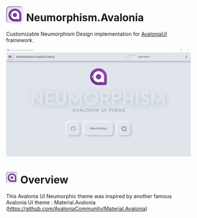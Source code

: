 
# <img src="/favicon.png" width="48" height="48" valign="bottom"> Neumorphism.Avalonia

Customizable Neumorphism Design implementation for [AvaloniaUI](http://avaloniaui.net/) framework.



![Screenshot](Avalonia.Neumorphism.Demo.gif)


# <img src="/favicon.png" width="32" height="32"> Overview

This Avalonia UI Neumorphic theme was inspired by another famous Avalonia UI theme : Material.Avalonia (https://github.com/AvaloniaCommunity/Material.Avalonia)


